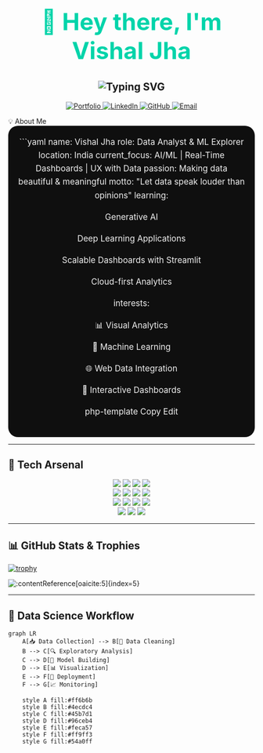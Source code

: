 <h1 align="center" style="font-size: 48px; color: #00d4aa;">
  👋 Hey there, I'm Vishal Jha
</h1>

<h2 align="center">
  <img src="https://readme-typing-svg.herokuapp.com?font=Fira+Code&size=32&duration=3000&pause=1000&color=00D4AA&center=true&vCenter=true&width=700&lines=Data+Analyst+%7C+ML+Explorer+%7C+Dashboard+Ninja;Turning+Data+into+Decisions;Let+the+Data+do+the+Talking..." alt="Typing SVG" />
</h2>

<p align="center">
  <a href="https://vishal-jha.vercel.app/">
    <img alt="Portfolio" src="https://custom-icon-badges.demolab.com/badge/Portfolio-Visit-00d4aa.svg?logo=vscode&logoColor=white"/>
  </a>
  <a href="https://www.linkedin.com/in/vishaljha1010/">
    <img alt="LinkedIn" src="https://custom-icon-badges.demolab.com/badge/LinkedIn-Connect-0077B5.svg?logo=linkedin&logoColor=white"/>
  </a>
  <a href="https://github.com/VishalJha01">
    <img alt="GitHub" src="https://custom-icon-badges.demolab.com/badge/GitHub-Follow-181717.svg?logo=github&logoColor=white"/>
  </a>
  <a href="mailto:vishaljha055616@gmail.com">
    <img alt="Email" src="https://custom-icon-badges.demolab.com/badge/Email-Contact-D14836.svg?logo=gmail&logoColor=white"/>
  </a>
</p>
💡 About Me
<div align="center" style="background-color: #0f0f0f; padding: 20px; border-radius: 20px; color: #f0f0f0; font-size: 17px; line-height: 1.6;"> ```yaml name: Vishal Jha role: Data Analyst & ML Explorer location: India current_focus: AI/ML | Real-Time Dashboards | UX with Data passion: Making data beautiful & meaningful motto: "Let data speak louder than opinions"
learning:

Generative AI

Deep Learning Applications

Scalable Dashboards with Streamlit

Cloud-first Analytics

interests:

📊 Visual Analytics

🤖 Machine Learning

🌐 Web Data Integration

🎨 Interactive Dashboards

php-template
Copy
Edit
</div>

---

## 🚀 Tech Arsenal

<div align="center">
  <img src="https://img.shields.io/badge/Python-FFD43B?style=for-the-badge&logo=python&logoColor=blue" />
  <img src="https://img.shields.io/badge/R-276DC3?style=for-the-badge&logo=r&logoColor=white" />
  <img src="https://img.shields.io/badge/SQL-336791?style=for-the-badge&logo=postgresql&logoColor=white" />
  <img src="https://img.shields.io/badge/JavaScript-F7DF1E?style=for-the-badge&logo=javascript&logoColor=black" />
  <br/>
  <img src="https://img.shields.io/badge/Pandas-150458?style=for-the-badge&logo=pandas&logoColor=white" />
  <img src="https://img.shields.io/badge/NumPy-013243?style=for-the-badge&logo=numpy&logoColor=white" />
  <img src="https://img.shields.io/badge/Scikit--Learn-F7931E?style=for-the-badge&logo=scikit-learn&logoColor=white" />
  <img src="https://img.shields.io/badge/TensorFlow-FF6F00?style=for-the-badge&logo=tensorflow&logoColor=white" />
  <br/>
  <img src="https://img.shields.io/badge/Streamlit-FF4B4B?style=for-the-badge&logo=streamlit&logoColor=white" />
  <img src="https://img.shields.io/badge/Plotly-3F4F75?style=for-the-badge&logo=plotly&logoColor=white" />
  <img src="https://img.shields.io/badge/Tableau-E97627?style=for-the-badge&logo=tableau&logoColor=white" />
  <img src="https://img.shields.io/badge/Power_BI-F2C811?style=for-the-badge&logo=powerbi&logoColor=black" />
  <br/>
  <img src="https://img.shields.io/badge/HTML5-E34F26?style=for-the-badge&logo=html5&logoColor=white" />
  <img src="https://img.shields.io/badge/CSS3-1572B6?style=for-the-badge&logo=css3&logoColor=white" />
  <img src="https://img.shields.io/badge/Vercel-000000?style=for-the-badge&logo=vercel&logoColor=white" />
</div>

---

## 📊 GitHub Stats & Trophies

[![trophy](https://github-profile-trophy.vercel.app/?username=VishalJha01&theme=juicyfresh&title=Repos,Stars,Commits,Followers&margin-w=15)](https://github.com/ryo-ma/github-profile-trophy)

![:contentReference[oaicite:5]{index=5}](https://github-readme-stats.vercel.app/api?username=VishalJha01&show_icons=true&theme=radical)

---

## 🧬 Data Science Workflow

```mermaid
graph LR
    A[📥 Data Collection] --> B[🧹 Data Cleaning]
    B --> C[🔍 Exploratory Analysis]
    C --> D[🤖 Model Building]
    D --> E[📊 Visualization]
    E --> F[🚀 Deployment]
    F --> G[📈 Monitoring]

    style A fill:#ff6b6b
    style B fill:#4ecdc4
    style C fill:#45b7d1
    style D fill:#96ceb4
    style E fill:#feca57
    style F fill:#ff9ff3
    style G fill:#54a0ff
